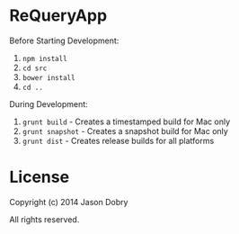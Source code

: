 ReQueryApp
==========

Before Starting Development:

1. `npm install`
1. `cd src`
1. `bower install`
1. `cd ..`

During Development:

1. `grunt build` - Creates a timestamped build for Mac only
1. `grunt snapshot` - Creates a snapshot build for Mac only
1. `grunt dist` - Creates release builds for all platforms

# License

Copyright (c) 2014 Jason Dobry

All rights reserved.
